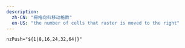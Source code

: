 ```yaml
---
description:
  zh-CN: "栅格向右移动格数"
  en-US: "the number of cells that raster is moved to the right"
---
```


```html
nzPush="${1|8,16,24,32,64|}"
```
